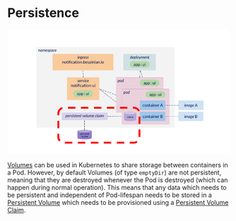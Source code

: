 # Persistence

![Diagram of Kubernetes resources with volumes and persistent volume claims focused](img/persistence.png "Persistence")

[Volumes](https://kubernetes.io/docs/concepts/storage/volumes/#emptydir) can be used in Kubernetes to share storage between containers in a Pod. However, by default Volumes (of type `emptyDir`) are not persistent, meaning that they are destroyed whenever the Pod is destroyed (which can happen during normal operation). This means that any data which needs to be persistent and independent of Pod-lifespan needs to be stored in a [Persistent Volume](https://kubernetes.io/docs/concepts/storage/persistent-volumes) which needs to be provisioned using a [Persistent Volume Claim](https://kubernetes.io/docs/concepts/storage/persistent-volumes/#reserving-a-persistentvolume).
